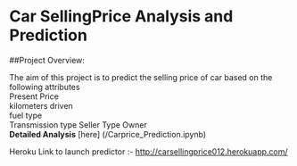 # Car SellingPrice Analysis and Prediction
##Project Overview: 

The aim of this project is to predict the selling price of car based on the following attributes  
Present Price  
kilometers driven  
fuel type  
Transmission type 
Seller Type
Owner  
**Detailed Analysis** [here] (/Carprice_Prediction.ipynb)

Heroku Link to launch predictor :-  http://carsellingprice012.herokuapp.com/
